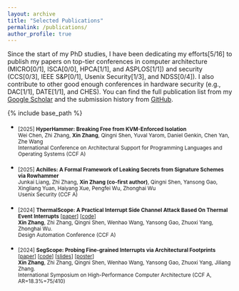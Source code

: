 ```yaml
---
layout: archive
title: "Selected Publications"
permalink: /publications/
author_profile: true
---
```

Since the start of my PhD studies, I have been dedicating my efforts[5/16] to publish my papers on top-tier conferences in computer architecture (MICRO[0/1], ISCA[0/0], HPCA[1/1], and ASPLOS[1/1]) and security (CCS[0/3], IEEE S&P[0/1], Usenix Security[1/3], and NDSS[0/4]). I also contribute to other good enough conferences in hardware security (e.g., DAC[1/1], DATE[1/1], and CHES). You can find the full publication list from my [Google Scholar](https://scholar.google.com/citations?user=rYAO48wAAAAJ&hl=en) and the submission history from [GitHub](https://zhangxin00.github.io/submissions).

{% include base_path %}

- <sub> [2025] **HyperHammer: Breaking Free from KVM-Enforced Isolation** <br/>
  Wei Chen, Zhi Zhang, **Xin Zhang**, Qingni Shen, Yuval Yarom, Daniel Genkin, Chen Yan, Zhe Wang <br/>
  International Conference on Architectural Support for Programming Languages and Operating Systems (CCF A) <br/>
  
- <sub> [2025] **Achilles: A Formal Framework of Leaking Secrets from Signature Schemes via Rowhammer** <br/>
  Junkai Liang, Zhi Zhang, **Xin Zhang (co-first author)**, Qingni Shen, Yansong Gao, Xingliang Yuan, Haiyang Xue, Pengfei Wu, Zhonghai Wu <br/>
  Usenix Security (CCF A) <br/>
  
- <sub> [2024] **ThermalScope: A Practical Interrupt Side Channel Attack Based On Thermal Event Interrupts** [[paper](https://zhangxin00.github.io/files/ThermalScope.pdf)] [[code](https://github.com/zhangxin00/thermalscope)]<br/>
   **Xin Zhang**, Zhi Zhang, Qingni Shen, Wenhao Wang, Yansong Gao, Zhuoxi Yang, Zhonghai Wu. <br/>
   Design Automation Conference (CCF A) <br/>
  
- <sub> [2024] **SegScope: Probing Fine-grained Interrupts via Architectural Footprints** [[paper](https://zhangxin00.github.io/files/SegScope.pdf)] [[code](https://github.com/zhangxin00/segscope/)] [[slides](https://zhangxin00.github.io/files/HPCA2024-SegScope.pdf)] [[poster](https://zhangxin00.github.io/files/poster-segscope.pdf)] <br/>
   **Xin Zhang**, Zhi Zhang, Qingni Shen, Wenhao Wang, Yansong Gao, Zhuoxi Yang, Jiliang Zhang. <br/>
   International Symposium on High-Performance Computer Architecture (CCF A, AR=18.3%=75/410) <br/>

<!--
You can find my submission history [here](https://zhangxin00.github.io/submissions/).
-->
  

